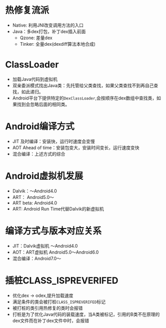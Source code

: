 # 热修复流派
- Native: 利用JNI改变调用方法的入口
- Java：多dex打包，补丁dex插入前面
    - Qzone: 差量dex
    - Tinker: 全量dex(dexdiff算法本地合成)

# ClassLoader
- 加载Java代码到虚拟机
- 双亲委派模式找出Java类：先托管给父类查找，如果父类查找不到再自己查找，如此递归。
- Android平台下提供特定的`DexClassLoader`,会按顺序在dex数组中查找类，如果找到会忽略后面的相同类。

# Android编译方式
- JIT 及时编译：安装快，运行时速度会变慢
- AOT Ahead of time：安装包变大，安装时间变长，运行速度变快
- 混合编译：上述方式的综合

# Android虚拟机发展
- Dalvik：～Android4.0
- ART： Android5.0～
- ART beta: Android4.0
- ART: Android Run Time代替Dalvik的新虚拟机

# 编译方式与版本对应关系
- JIT：Dalvik虚拟机 ～Android4.0
- AOT：ART虚拟机 Android5.0～Android6.0
- 混合编译：Android7.0～

# 插桩CLASS_ISPREVERIFED
- 优化dex -> odex,提升加载速度
- 满足条件的类会被打桩`CLASS_ISPREVERIFED`标记
- 被打桩的类引用热修复的类时会报错
- 打桩是为了优化Java代码的装载速度，当A类被标记，引用的B类不在原理的dex文件而在补丁dex文件中时，会报错
